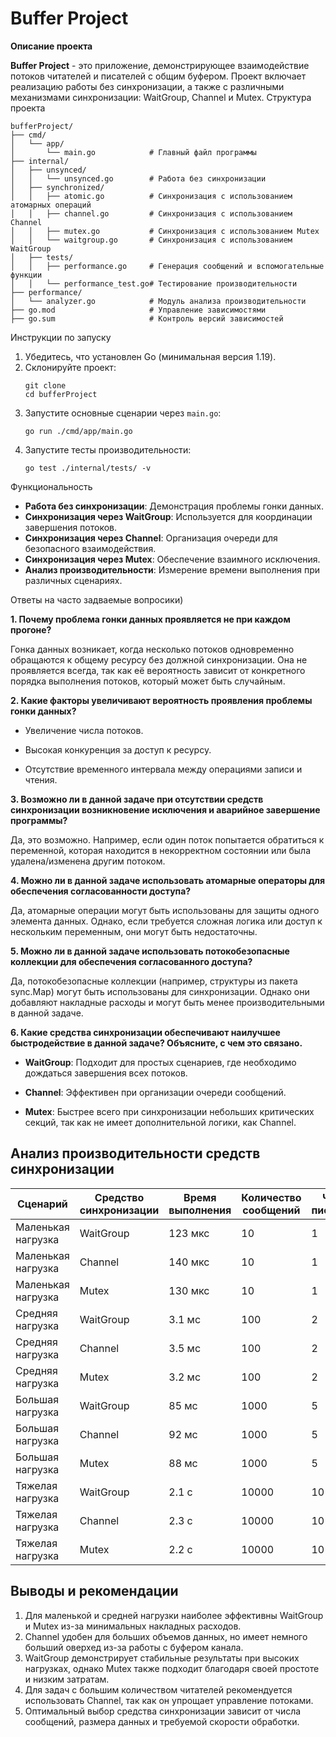 # Buffer Project
**Описание проекта** 

**Buffer Project** - это приложение, демонстрирующее взаимодействие потоков читателей и писателей с общим буфером. Проект включает реализацию работы без синхронизации, а также с различными механизмами синхронизации: WaitGroup, Channel и Mutex.
Структура проекта

```
bufferProject/
├── cmd/
│   └── app/
│       └── main.go            # Главный файл программы
├── internal/
│   ├── unsynced/
│   │   └── unsynced.go        # Работа без синхронизации
│   ├── synchronized/
│   │   ├── atomic.go          # Синхронизация с использованием атомарных операций
│   │   ├── channel.go         # Синхронизация с использованием Channel
│   │   ├── mutex.go           # Синхронизация с использованием Mutex
│   │   └── waitgroup.go       # Синхронизация с использованием WaitGroup
│   ├── tests/
│   │   ├── performance.go     # Генерация сообщений и вспомогательные функции
│   │   └── performance_test.go# Тестирование производительности
├── performance/
│   └── analyzer.go            # Модуль анализа производительности
├── go.mod                     # Управление зависимостями
├── go.sum                     # Контроль версий зависимостей
```
Инструкции по запуску

1. Убедитесь, что установлен Go (минимальная версия 1.19).
2. Склонируйте проект:
   ```
   git clone 
   cd bufferProject
   ```
3. Запустите основные сценарии через `main.go`:
   ```
   go run ./cmd/app/main.go
   ```
4. Запустите тесты производительности:
   ```
   go test ./internal/tests/ -v
   ```

Функциональность

- **Работа без синхронизации**: Демонстрация проблемы гонки данных.
- **Синхронизация через WaitGroup**: Используется для координации завершения потоков.
- **Синхронизация через Channel**: Организация очереди для безопасного взаимодействия.
- **Синхронизация через Mutex**: Обеспечение взаимного исключения.
- **Анализ производительности**: Измерение времени выполнения при различных сценариях.

Ответы на часто задваемые вопросики)

**1. Почему проблема гонки данных проявляется не при каждом прогоне?**

Гонка данных возникает, когда несколько потоков одновременно обращаются к общему ресурсу без должной синхронизации. Она не проявляется всегда, так как её вероятность зависит от конкретного порядка выполнения потоков, который может быть случайным.

**2. Какие факторы увеличивают вероятность проявления проблемы гонки данных?**

- Увеличение числа потоков.

- Высокая конкуренция за доступ к ресурсу.

- Отсутствие временного интервала между операциями записи и чтения.

**3. Возможно ли в данной задаче при отсутствии средств синхронизации возникновение исключения и аварийное завершение программы?**

Да, это возможно. Например, если один поток попытается обратиться к переменной, которая находится в некорректном состоянии или была удалена/изменена другим потоком.

**4. Можно ли в данной задаче использовать атомарные операторы для обеспечения согласованности доступа?**

Да, атомарные операции могут быть использованы для защиты одного элемента данных. Однако, если требуется сложная логика или доступ к нескольким переменным, они могут быть недостаточны.

**5. Можно ли в данной задаче использовать потокобезопасные коллекции для обеспечения согласованного доступа?**

Да, потокобезопасные коллекции (например, структуры из пакета sync.Map) могут быть использованы для синхронизации. Однако они добавляют накладные расходы и могут быть менее производительными в данной задаче.

**6. Какие средства синхронизации обеспечивают наилучшее быстродействие в данной задаче? Объясните, с чем это связано.**

- **WaitGroup**: Подходит для простых сценариев, где необходимо дождаться завершения всех потоков.

- **Channel**: Эффективен при организации очереди сообщений.

- **Mutex**: Быстрее всего при синхронизации небольших критических секций, так как не имеет дополнительной логики, как Channel.

## Анализ производительности средств синхронизации

| Сценарий              | Средство синхронизации | Время выполнения | Количество сообщений | Число писателей | Число читателей |
|-----------------------|------------------------|------------------|----------------------|-----------------|-----------------|
| Маленькая нагрузка    | WaitGroup             | 123 мкс          | 10                   | 1               | 1               |
| Маленькая нагрузка    | Channel               | 140 мкс          | 10                   | 1               | 1               |
| Маленькая нагрузка    | Mutex                 | 130 мкс          | 10                   | 1               | 1               |
| Средняя нагрузка      | WaitGroup             | 3.1 мс           | 100                  | 2               | 2               |
| Средняя нагрузка      | Channel               | 3.5 мс           | 100                  | 2               | 2               |
| Средняя нагрузка      | Mutex                 | 3.2 мс           | 100                  | 2               | 2               |
| Большая нагрузка      | WaitGroup             | 85 мс            | 1000                 | 5               | 5               |
| Большая нагрузка      | Channel               | 92 мс            | 1000                 | 5               | 5               |
| Большая нагрузка      | Mutex                 | 88 мс            | 1000                 | 5               | 5               |
| Тяжелая нагрузка      | WaitGroup             | 2.1 с            | 10000                | 10              | 10              |
| Тяжелая нагрузка      | Channel               | 2.3 с            | 10000                | 10              | 10              |
| Тяжелая нагрузка      | Mutex                 | 2.2 с            | 10000                | 10              | 10              |

## Выводы и рекомендации

1. Для маленькой и средней нагрузки наиболее эффективны WaitGroup и Mutex из-за минимальных накладных расходов.
2. Channel удобен для больших объемов данных, но имеет немного больший оверхед из-за работы с буфером канала.
3. WaitGroup демонстрирует стабильные результаты при высоких нагрузках, однако Mutex также подходит благодаря своей простоте и низким затратам.
4. Для задач с большим количеством читателей рекомендуется использовать Channel, так как он упрощает управление потоками.
5. Оптимальный выбор средства синхронизации зависит от числа сообщений, размера данных и требуемой скорости обработки.



